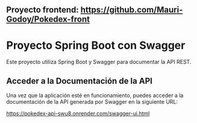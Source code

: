## Proyecto frontend: https://github.com/Mauri-Godoy/Pokedex-front

# Proyecto Spring Boot con Swagger

Este proyecto utiliza Spring Boot y Swagger para documentar la API REST.

## Acceder a la Documentación de la API

Una vez que la aplicación esté en funcionamiento, puedes acceder a la documentación de la API generada por Swagger en la siguiente URL:

https://pokedex-api-swu8.onrender.com/swagger-ui.html
